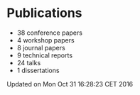 # Publications
  * 38 conference papers
  * 4 workshop papers
  * 8 journal papers
  * 9 technical reports
  * 24 talks
  * 1 dissertations

Updated on Mon Oct 31 16:28:23 CET 2016
